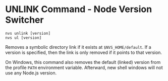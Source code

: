 # UNLINK Command - Node Version Switcher

    nvs unlink [version]
    nvs ul [version]

Removes a symbolic directory link if it exists at `$NVS_HOME/default`. If a version is specified, then the link is only removed if it points to that version.

On Windows, this command also removes the default (linked) version from the profile `PATH` environment variable. Afterward, new shell windows will not use any Node.js version.
